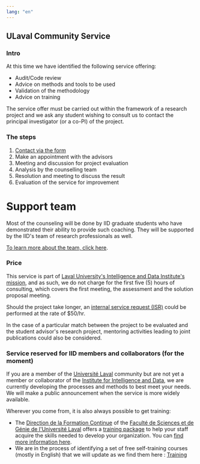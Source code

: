 ```yaml
---
lang: "en"
---
```


## ULaval Community Service

### Intro

At this time we have identified the following service offering: 
* Audit/Code review
* Advice on methods and tools to be used
* Validation of the methodology 
* Advice on training

The service offer must be carried out within the framework of a research project and we ask any student wishing to consult us to contact the principal investigator (or a co-PI) of the project. 

### The steps 

1. [Contact via the form](https://forms.office.com/r/jhLM8nwZu8)
2. Make an appointment with the advisors
3. Meeting and discussion for project evaluation
4. Analysis by the counselling team
5. Resolution and meeting to discuss the result
6. Evaluation of the service for improvement

# Support team

Most of the counseling will be done by IID graduate students who have demonstrated their ability to provide such coaching. They will be supported by the IID's team of research professionals as well. 

[To learn more about the team, click here](./team.md).

### Price

This service is part of [Laval University's Intelligence and Data Institute's mission](https://iid.ulaval.ca/a-propos/#Missions-et-objectifs), and as such, we do not charge for the first five (5) hours of consulting, which covers the first meeting, the assessment and the solution proposal meeting. 

Should the project take longer, an [internal service request (ISR)](./dsi.md) could be performed at the rate of $50/hr.

In the case of a particular match between the project to be evaluated and the student advisor's research project, mentoring activities leading to joint publications could also be considered.

### Service reserved for IID members and collaborators (for the moment)

If you are a member of the [Université Laval](https://www.ulaval.ca) community  but are not yet a member or collaborator of the [Institute for Intelligence and Data](https://iid.ulaval.ca), we are currently developing the processes and methods to best meet your needs. We will make a public announcement when the service is more widely available.

Wherever you come from, it is also always possible to get training:
* The [Direction de la Formation Continue]() of the [Faculté de Sciences et de Génie de l'Université Laval]() offers a [training package]() to help your staff acquire the skills needed to develop your organization. You can [find more information here]().
* We are in the process of identifying a set of free self-training courses (mostly in English) that we will update as we find them here : [Training](./pages/formations.md)
